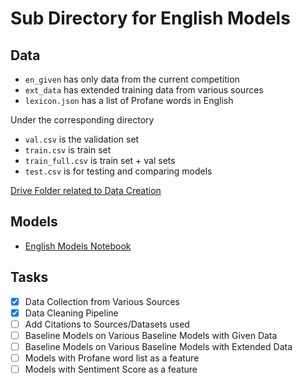 # Sub Directory for English Models

## Data

- `en_given` has only data from the current competition
- `ext_data` has extended training data from various sources
- `lexicon.json` has a list of Profane words in English

Under the corresponding directory

- `val.csv` is the validation set
- `train.csv` is train set
- `train_full.csv` is train set + val sets
- `test.csv` is for testing and comparing models

[Drive Folder related to Data Creation](https://drive.google.com/drive/folders/1FbP7b14esyN1e5OKE0MfFh_MoOIlovN6?usp=sharing)

## Models

- [English Models Notebook](https://colab.research.google.com/drive/1fC0oLVLUvrB4y0vJGRr1TbFtHuN4Vnv7?usp=sharing)

## Tasks

- [x] Data Collection from Various Sources
- [x] Data Cleaning Pipeline
- [ ] Add Citations to Sources/Datasets used
- [ ] Baseline Models on Various Baseline Models with Given Data
- [ ] Baseline Models on Various Baseline Models with Extended Data
- [ ] Models with Profane word list as a feature
- [ ] Models with Sentiment Score as a feature
